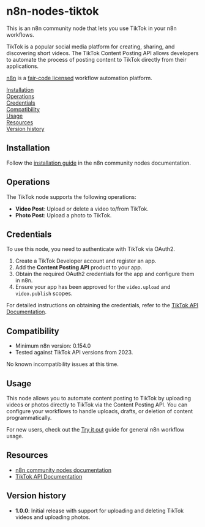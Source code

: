 # n8n-nodes-tiktok

This is an n8n community node that lets you use TikTok in your n8n workflows.

TikTok is a popular social media platform for creating, sharing, and discovering short videos. The TikTok Content Posting API allows developers to automate the process of posting content to TikTok directly from their applications.

[n8n](https://n8n.io/) is a [fair-code licensed](https://docs.n8n.io/reference/license/) workflow automation platform.

[Installation](#installation)  
[Operations](#operations)  
[Credentials](#credentials)  
[Compatibility](#compatibility)  
[Usage](#usage)  
[Resources](#resources)  
[Version history](#version-history)

## Installation

Follow the [installation guide](https://docs.n8n.io/integrations/community-nodes/installation/) in the n8n community nodes documentation.

## Operations

The TikTok node supports the following operations:
- **Video Post**: Upload or delete a video to/from TikTok.
- **Photo Post**: Upload a photo to TikTok.

## Credentials

To use this node, you need to authenticate with TikTok via OAuth2.  
1. Create a TikTok Developer account and register an app.
2. Add the **Content Posting API** product to your app.
3. Obtain the required OAuth2 credentials for the app and configure them in n8n.
4. Ensure your app has been approved for the `video.upload` and `video.publish` scopes.

For detailed instructions on obtaining the credentials, refer to the [TikTok API Documentation](https://developers.tiktok.com/doc/oauth-user-access-token-management).

## Compatibility

- Minimum n8n version: 0.154.0
- Tested against TikTok API versions from 2023.

No known incompatibility issues at this time.

## Usage

This node allows you to automate content posting to TikTok by uploading videos or photos directly to TikTok via the Content Posting API. You can configure your workflows to handle uploads, drafts, or deletion of content programmatically.

For new users, check out the [Try it out](https://docs.n8n.io/try-it-out/) guide for general n8n workflow usage.

## Resources

* [n8n community nodes documentation](https://docs.n8n.io/integrations/community-nodes/)
* [TikTok API Documentation](https://developers.tiktok.com/doc/content-posting-api-get-started)

## Version history

- **1.0.0**: Initial release with support for uploading and deleting TikTok videos and uploading photos.